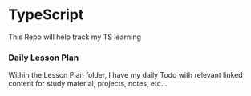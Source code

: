 # TypeScript
This Repo will help track my TS learning
### Daily Lesson Plan 
Within the Lesson Plan folder, I have my daily Todo with relevant linked content for study material, projects, notes, etc...
